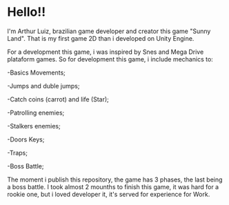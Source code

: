 # Hello!! 
I'm Arthur Luiz, brazilian game developer and creator this game "Sunny Land". That is my first game 2D than i developed on Unity Engine.

For a development this game, i was inspired by Snes and Mega Drive plataform games. So for development this game, i include mechanics to:

-Basics Movements;

-Jumps and duble jumps;

-Catch coins (carrot) and life (Star);

-Patrolling enemies;

-Stalkers enemies;

-Doors Keys;

-Traps;

-Boss Battle;


The moment i publish this repository, the game has 3 phases, the last being a boss battle. I took almost 2 mounths to finish this game, it was hard for a rookie one, but i loved developer it, it's served for experience for Work.

